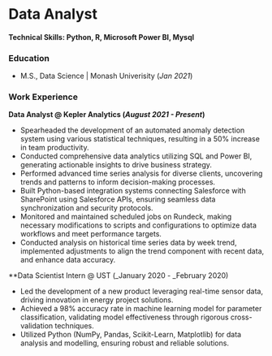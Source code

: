 # Data Analyst

#### Technical Skills: Python, R, Microsoft Power BI, Mysql

### Education
- M.S., Data Science | Monash Univerisity (_Jan 2021_)

### Work Experience
**Data Analyst @ Kepler Analytics (_August 2021 - Present_)**
- Spearheaded the development of an automated anomaly detection system using various statistical techniques, resulting in a 50% increase in team productivity.
- Conducted comprehensive data analytics utilizing SQL and Power BI, generating actionable insights to drive business
strategy.
- Performed advanced time series analysis for diverse clients, uncovering trends and patterns to inform decision-making
processes.
- Built Python-based integration systems connecting Salesforce with SharePoint using Salesforce APIs, ensuring seamless data
synchronization and security protocols.
- Monitored and maintained scheduled jobs on Rundeck, making necessary modifications to scripts and configurations to
optimize data workflows and meet performance targets.
- Conducted analysis on historical time series data by week trend, implemented adjustments to align the trend component
with recent data, and enhance data accuracy.

**Data Scientist Intern @ UST (_January 2020 - _February 2020)
- Led the development of a new product leveraging real-time sensor data, driving innovation in energy project solutions.
- Achieved a 98% accuracy rate in machine learning model for parameter classification, validating model effectiveness
through rigorous cross-validation techniques.
- Utilized Python (NumPy, Pandas, Scikit-Learn, Matplotlib) for data analysis and modelling, ensuring robust and reliable
solutions.
